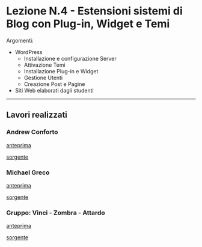 # Lezione N.4 - Estensioni sistemi di Blog con Plug-in, Widget e Temi

Argomenti:
- WordPress
  - Installazione e configurazione Server
  - Attivazione Temi
  - Installazione Plug-in e Widget
  - Gestione Utenti
  - Creazione Post e Pagine
- Siti Web elaborati dagli studenti


---

## Lavori realizzati

### Andrew Conforto

[anteprima ](https://cdn.rawgit.com/aeisolution/insolera-web-grafica/85f89274/Lezione4/Elaborati/Conforto_A/index.html)

[sorgente ](Elaborati/Conforto_A)


### Michael Greco

[anteprima ](https://cdn.rawgit.com/aeisolution/insolera-web-grafica/85f89274/Lezione4/Elaborati/Greco_M/index.html)

[sorgente ](Elaborati/Greco_M)


### Gruppo: Vinci - Zombra - Attardo

[anteprima ](https://cdn.rawgit.com/aeisolution/insolera-web-grafica/a6d3d0c7/Lezione4/Elaborati/Vinci_Zombra_Attardo/index.html)

[sorgente ](Elaborati/Vinci_Zombra_Attardo)
